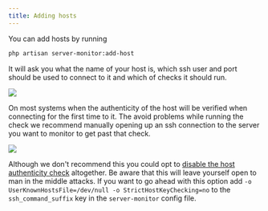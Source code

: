 ```yaml
---
title: Adding hosts
---
```


You can add hosts by running

```bash
php artisan server-monitor:add-host
```

It will ask you what the name of your host is, which ssh user and port should be used to connect to it and which of checks it should run.

<img src="/images/server-monitor/add-host.jpg">

On most systems when the authenticity of the host will be verified when connecting for the first time to it. The avoid problems while running the check we recommend manually opening up an ssh connection to the server you want to monitor to get past that check.

<img src="/images/server-monitor/authenticity.jpg">

Although we don't recommend this you could opt to [disable the host authenticity check](http://linuxcommando.blogspot.be/2008/10/how-to-disable-ssh-host-key-checking.html) altogether. Be aware that this will leave yourself open to man in the middle attacks. If you want to go ahead with this option add `-o UserKnownHostsFile=/dev/null -o StrictHostKeyChecking=no` to the `ssh_command_suffix` key in the `server-monitor` config file.
